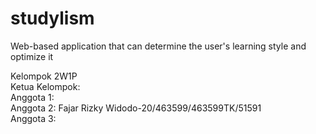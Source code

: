 # studylism
Web-based application that can determine the user's learning style and optimize it

Kelompok 2W1P\
Ketua Kelompok:\
Anggota 1:\
Anggota 2: Fajar Rizky Widodo-20/463599/463599TK/51591\
Anggota 3:
